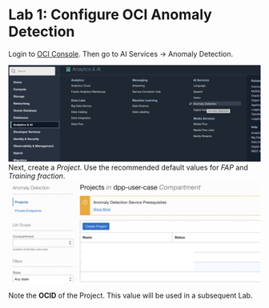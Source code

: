 Lab 1: Configure OCI Anomaly Detection
=================

Login to [OCI Console](https://cloud.oracle.com). Then go to AI Services → Anomaly Detection. 

![](./images/Set-AD1.png)
Next, create a *Project*. Use the recommended default values for *FAP* and *Training fraction*.
![](./images/Set-AD2.png)

Note the **OCID** of the Project. This value will be used in a subsequent Lab.
